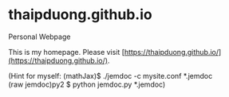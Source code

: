 # thaipduong.github.io
Personal Webpage

This is my homepage. Please visit [https://thaipduong.github.io/](https://thaipduong.github.io/).

(Hint for myself: 
(mathJax)$ ./jemdoc -c mysite.conf *.jemdoc  
(raw jemdoc)py2 $ python jemdoc.py *.jemdoc)
